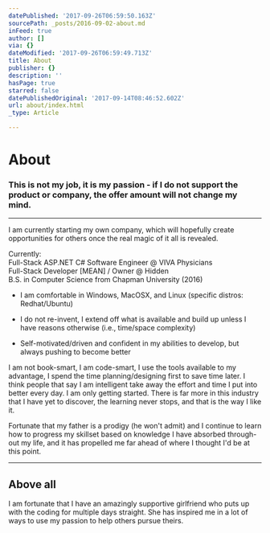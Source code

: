 ```yaml
---
datePublished: '2017-09-26T06:59:50.163Z'
sourcePath: _posts/2016-09-02-about.md
inFeed: true
author: []
via: {}
dateModified: '2017-09-26T06:59:49.713Z'
title: About
publisher: {}
description: ''
hasPage: true
starred: false
datePublishedOriginal: '2017-09-14T08:46:52.602Z'
url: about/index.html
_type: Article

---
```

# About

### **This is not my job, it is my passion - if I do not support the product or company, the offer amount will not change my mind.**

---

I am currently starting my own company, which will hopefully create opportunities for others once the real magic of it all is revealed.

Currently:   
Full-Stack ASP.NET C\# Software Engineer @ VIVA Physicians  
Full-Stack Developer \[MEAN\] / Owner @ Hidden  
B.S. in Computer Science from Chapman University (2016)

* I am comfortable in Windows, MacOSX, and Linux (specific distros: Redhat/Ubuntu)

* I do not re-invent, I extend off what is available and build up unless I have reasons otherwise (i.e., time/space complexity)

* Self-motivated/driven and confident in my abilities to develop, but always pushing to become better

I am not book-smart, I am code-smart, I use the tools available to my advantage, I spend the time planning/designing first to save time later. I think people that say I am intelligent take away the effort and time I put into better every day. I am only getting started. There is far more in this industry that I have yet to discover, the learning never stops, and that is the way I like it.

Fortunate that my father is a prodigy (he won't admit) and I continue to learn how to progress my skillset based on knowledge I have absorbed through-out my life, and it has propelled me far ahead of where I thought I'd be at this point.

---

## **Above all**

I am fortunate that I have an amazingly supportive girlfriend who puts up with the coding for multiple days straight. She has inspired me in a lot of ways to use my passion to help others pursue theirs.